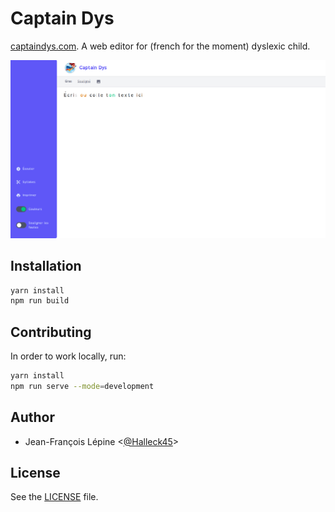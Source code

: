 # Captain Dys

[captaindys.com](https://captaindys.com/). A web editor for (french for the moment) dyslexic child.

![preview](./docs/preview.png)

## Installation

```bash
yarn install
npm run build
```

## Contributing

In order to work locally, run:

```bash
yarn install
npm run serve --mode=development
```

## Author

+ Jean-François Lépine <[@Halleck45](https://twitter.com/Halleck45)>

## License

See the [LICENSE](LICENSE) file.

